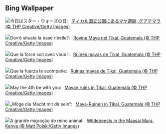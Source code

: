 ## Bing Wallpaper
![](https://www.bing.com/th?id=OHR.RebelBase_JA-JP2351113050_UHD.jpg&w=1000)今日はスター・ウォーズの日:&nbsp;&ensp;[ティカル国立公園にあるマヤ遺跡, グアテマラ (© THP Creative/Getty Images)](https://www.bing.com/th?id=OHR.RebelBase_JA-JP2351113050_UHD.jpg)
<br><br/>
![](https://www.bing.com/th?id=OHR.RebelBase_IT-IT4204234662_UHD.jpg&w=1000)Dov’è situata la base ribelle?:&nbsp;&ensp;[Rovine Maya nel Tikal, Guatemala (© THP Creative/Getty Images)](https://www.bing.com/th?id=OHR.RebelBase_IT-IT4204234662_UHD.jpg)
<br><br/>
![](https://www.bing.com/th?id=OHR.RebelBase_FR-FR9127535893_UHD.jpg&w=1000)Que la force soit avec vous !:&nbsp;&ensp;[Ruines mayas de Tikal, Guatemala (© THP Creative/Getty Images)](https://www.bing.com/th?id=OHR.RebelBase_FR-FR9127535893_UHD.jpg)
<br><br/>
![](https://www.bing.com/th?id=OHR.RebelBase_ES-ES8408731929_UHD.jpg&w=1000)Que la fuerza te acompañe:&nbsp;&ensp;[Ruinas mayas de Tikal, Guatemala (© THP Creative/Getty Images)](https://www.bing.com/th?id=OHR.RebelBase_ES-ES8408731929_UHD.jpg)
<br><br/>
![](https://www.bing.com/th?id=OHR.RebelBase_EN-GB0256294399_UHD.jpg&w=1000)May the 4th be with you:&nbsp;&ensp;[Mayan ruins in Tikal, Guatemala (© THP Creative/Getty Images)](https://www.bing.com/th?id=OHR.RebelBase_EN-GB0256294399_UHD.jpg)
<br><br/>
![](https://www.bing.com/th?id=OHR.RebelBase_DE-DE2573028901_UHD.jpg&w=1000)„Möge die Macht mit dir sein”:&nbsp;&ensp;[Maya-Ruinen in Tikal, Guatemala  (© THP Creative/Getty Images)](https://www.bing.com/th?id=OHR.RebelBase_DE-DE2573028901_UHD.jpg)
<br><br/>
![](https://www.bing.com/th?id=OHR.ThreeWildebeest_PT-BR5590684985_UHD.jpg&w=1000)A grande migração do reino animal:&nbsp;&ensp;[Wildebeests in the Maasai Mara, Kenya (© Matt Polski/Getty Images)](https://www.bing.com/th?id=OHR.ThreeWildebeest_PT-BR5590684985_UHD.jpg)
<br><br/>
